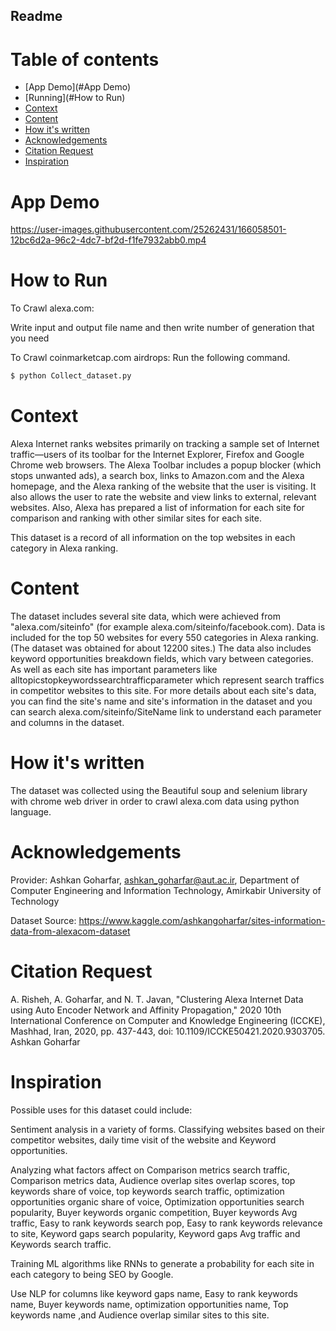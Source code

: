 ## Readme

# Table of contents
- [App Demo](#App Demo)
- [Running](#How to Run)
- [Context](#Context)
- [Content](#Content)
- [How it's written](#How-it's-written)
- [Acknowledgements](#Acknowledgements)
- [Citation Request](#Citation-Request)
- [Inspiration](#Inspiration)


# App Demo

https://user-images.githubusercontent.com/25262431/166058501-12bc6d2a-96c2-4dc7-bf2d-f1fe7932abb0.mp4


# How to Run
To Crawl alexa.com:

Write input and output file name and then write number of generation that you need

To Crawl coinmarketcap.com airdrops:
Run the following command.
```bash
$ python Collect_dataset.py
```
# Context
Alexa Internet ranks websites primarily on tracking a sample set of Internet traffic—users of its toolbar for the Internet Explorer, Firefox and Google Chrome web browsers. The Alexa Toolbar includes a popup blocker (which stops unwanted ads), a search box, links to Amazon.com and the Alexa homepage, and the Alexa ranking of the website that the user is visiting. It also allows the user to rate the website and view links to external, relevant websites. Also, Alexa has prepared a list of information for each site for comparison and ranking with other similar sites for each site.

This dataset is a record of all information on the top websites in each category in Alexa ranking.

# Content
The dataset includes several site data, which were achieved from "alexa.com/siteinfo" (for example alexa.com/siteinfo/facebook.com). Data is included for the top 50 websites for every 550 categories in Alexa ranking. (The dataset was obtained for about 12200 sites.)
The data also includes keyword opportunities breakdown fields, which vary between categories. As well as each site has important parameters like alltopicstopkeywordssearchtrafficparameter which represent search traffics in competitor websites to this site.
For more details about each site's data, you can find the site's name and site's information in the dataset and you can search alexa.com/siteinfo/SiteName link to understand each parameter and columns in the dataset.


# How it's written
The dataset was collected using the Beautiful soup and selenium library with chrome web driver in order to crawl alexa.com data using python language.



# Acknowledgements

Provider:
Ashkan Goharfar, ashkan_goharfar@aut.ac.ir,
Department of Computer Engineering and Information Technology,
Amirkabir University of Technology

Dataset Source: https://www.kaggle.com/ashkangoharfar/sites-information-data-from-alexacom-dataset

# Citation Request
A. Risheh, A. Goharfar, and N. T. Javan, "Clustering Alexa Internet Data using Auto Encoder Network and Affinity Propagation," 2020 10th International Conference on Computer and Knowledge Engineering (ICCKE), Mashhad, Iran, 2020, pp. 437-443, doi: 10.1109/ICCKE50421.2020.9303705.
Ashkan Goharfar


# Inspiration

Possible uses for this dataset could include:

Sentiment analysis in a variety of forms.
Classifying websites based on their competitor websites, daily time visit of the website and Keyword opportunities.

Analyzing what factors affect on Comparison metrics search traffic, Comparison metrics data, Audience overlap sites overlap scores, top keywords share of voice, top keywords search traffic, optimization opportunities organic share of voice, Optimization opportunities search popularity, Buyer keywords organic competition, Buyer keywords Avg traffic, Easy to rank keywords search pop, Easy to rank keywords relevance to site, Keyword gaps search popularity, Keyword gaps Avg traffic and Keywords search traffic.

Training ML algorithms like RNNs to generate a probability for each site in each category to being SEO by Google.

Use NLP for columns like keyword gaps name, Easy to rank keywords name, Buyer keywords name, optimization opportunities name, Top keywords name ,and Audience overlap similar sites to this site.
